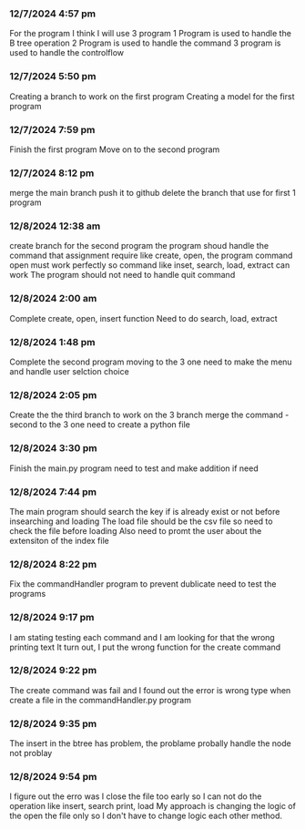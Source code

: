 ### 12/7/2024 4:57 pm
For the program I think I will use 3 program 
1 Program is used to handle the B tree operation 
2 Program is used to handle the command
3 program is used to handle the controlflow

### 12/7/2024 5:50 pm
Creating a branch to work on the first program
Creating a model for the first program

### 12/7/2024 7:59 pm
Finish the first program
Move on to the second program

### 12/7/2024 8:12 pm
merge the main branch
push it to github
delete the branch that use for first 1 program


### 12/8/2024 12:38 am
create branch for the second program
the program shoud handle the command that assignment require like create, open,
the program command open must work perfectly so command like inset, search, load, extract can work
The program should not need to handle quit command

### 12/8/2024 2:00 am
Complete create, open, insert function
Need to do search, load, extract

### 12/8/2024 1:48 pm
Complete the second program
moving to the 3 one
need to make the menu and handle user selction choice

### 12/8/2024 2:05 pm
Create the the third branch to work on the 3 branch
merge the command -second to the 3 one
need to create a python file

### 12/8/2024 3:30 pm
Finish the main.py program
need to test and make addition if need

### 12/8/2024 7:44 pm
The main program should search the key if is already exist or not before insearching and loading
The load file should be the csv file so need to check the file before loading
Also need to promt the user about the extensiton of the index file

### 12/8/2024 8:22 pm
Fix the commandHandler program to prevent dublicate
need to test the programs

### 12/8/2024 9:17 pm
I am stating testing each command and I am looking for that the wrong printing text
It turn out, I put the wrong function for the create command

### 12/8/2024 9:22 pm
The create command was fail and I found out the error is wrong type when create a file
    in the commandHandler.py program

### 12/8/2024 9:35 pm
The insert in the btree has problem, the problame probally handle the node not problay

### 12/8/2024 9:54 pm
I figure out the erro was I close the file too early so I can not do the operation like insert, search
    print, load
My approach is changing the logic of the open the file only so I don't have to change logic 
    each other method.